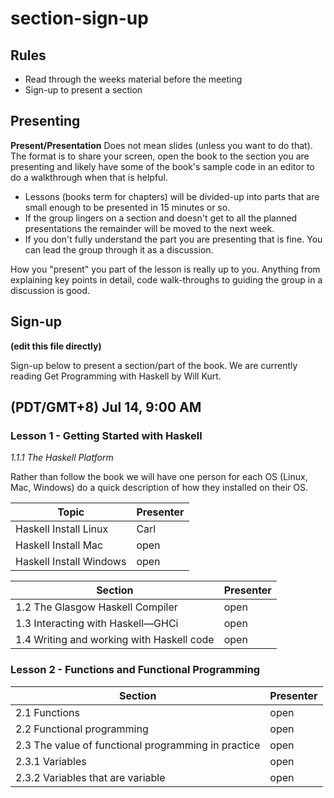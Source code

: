 # section-sign-up

## Rules
- Read through the weeks material before the meeting
- Sign-up to present a section

## Presenting
**Present/Presentation** Does not mean slides (unless you want to do that). The format is to share your screen, open the book to the section you are presenting and likely have some of the book's sample code in an editor to do a walkthrough when that is helpful. 

- Lessons (books term for chapters) will be divided-up into parts that are small enough to be presented in 15 minutes or so.
- If the group lingers on a section and doesn't get to all the planned presentations the remainder will be moved to the next week.
- If you don't fully understand the part you are presenting that is fine. You can lead the group through it as a discussion.

How you "present" you part of the lesson is really up to you. Anything from explaining key points in detail, code walk-throughs to guiding the group in a discussion is good.

## Sign-up

**(edit this file directly)**

Sign-up below to present a section/part of the book. We are currently reading Get Programming with Haskell by Will Kurt.

## (PDT/GMT+8) Jul 14, 9:00 AM

### Lesson 1 - Getting Started with Haskell

*1.1.1 The Haskell Platform*

Rather than follow the book we will have one person for each OS (Linux, Mac, Windows) do a quick description of how they installed on their OS.

| Topic | Presenter |
| - | - |
| Haskell Install Linux | Carl |
| Haskell Install Mac | open |
| Haskell Install Windows | open |


| Section | Presenter |
| - | - |
| 1.2 The Glasgow Haskell Compiler | open |
| 1.3 Interacting with Haskell—GHCi | open |
| 1.4  Writing and working with Haskell code | open |


### Lesson 2 - Functions and Functional Programming

| Section | Presenter |
| - | - |
| 2.1 Functions | open |
| 2.2 Functional programming | open |
| 2.3  The value of functional programming in practice | open |
| 2.3.1 Variables | open |
| 2.3.2 Variables that are variable | open |


